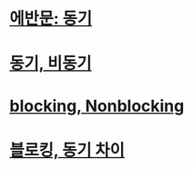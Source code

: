 # [에반문: 동기](https://evan-moon.github.io/2019/09/19/sync-async-blocking-non-blocking/)
# [동기, 비동기](https://private.tistory.com/24)
# [blocking, Nonblocking](https://bk-investing.tistory.com/38)
# [블로킹, 동기 차이](https://www.youtube.com/watch?v=IdpkfygWIMk)
